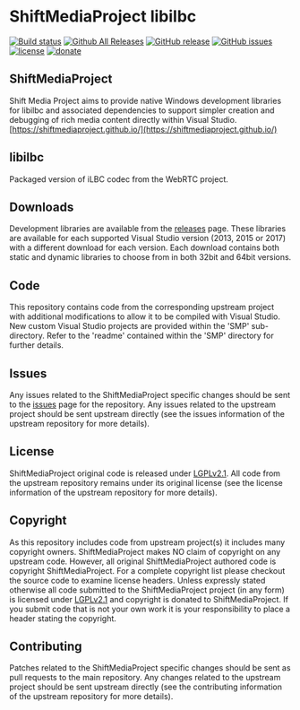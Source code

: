 ShiftMediaProject libilbc
=============
[![Build status](https://ci.appveyor.com/api/projects/status/wlwohd519w8eeq5c?svg=true)](https://ci.appveyor.com/project/Sibras/libilbc)
[![Github All Releases](https://img.shields.io/github/downloads/ShiftMediaProject/libilbc/total.svg)](https://github.com/ShiftMediaProject/libilbc/releases)
[![GitHub release](https://img.shields.io/github/release/ShiftMediaProject/libilbc.svg)](https://github.com/ShiftMediaProject/libilbc/releases/latest)
[![GitHub issues](https://img.shields.io/github/issues/ShiftMediaProject/libilbc.svg)](https://github.com/ShiftMediaProject/libilbc/issues)
[![license](https://img.shields.io/github/license/ShiftMediaProject/libilbc.svg)](https://github.com/ShiftMediaProject/libilbc)
[![donate](https://img.shields.io/badge/donate-link-brightgreen.svg)](https://shiftmediaproject.github.io/8-donate/)
## ShiftMediaProject

Shift Media Project aims to provide native Windows development libraries for libilbc and associated dependencies to support simpler creation and debugging of rich media content directly within Visual Studio. [https://shiftmediaproject.github.io/](https://shiftmediaproject.github.io/)

## libilbc

Packaged version of iLBC codec from the WebRTC project.

## Downloads

Development libraries are available from the [releases](https://github.com/ShiftMediaProject/libilbc/releases) page. These libraries are available for each supported Visual Studio version (2013, 2015 or 2017) with a different download for each version. Each download contains both static and dynamic libraries to choose from in both 32bit and 64bit versions.

## Code

This repository contains code from the corresponding upstream project with additional modifications to allow it to be compiled with Visual Studio. New custom Visual Studio projects are provided within the 'SMP' sub-directory. Refer to the 'readme' contained within the 'SMP' directory for further details.

## Issues

Any issues related to the ShiftMediaProject specific changes should be sent to the [issues](https://github.com/ShiftMediaProject/libilbc/issues) page for the repository. Any issues related to the upstream project should be sent upstream directly (see the issues information of the upstream repository for more details).

## License

ShiftMediaProject original code is released under [LGPLv2.1](https://www.gnu.org/licenses/lgpl-2.1.html). All code from the upstream repository remains under its original license (see the license information of the upstream repository for more details).

## Copyright

As this repository includes code from upstream project(s) it includes many copyright owners. ShiftMediaProject makes NO claim of copyright on any upstream code. However, all original ShiftMediaProject authored code is copyright ShiftMediaProject. For a complete copyright list please checkout the source code to examine license headers. Unless expressly stated otherwise all code submitted to the ShiftMediaProject project (in any form) is licensed under [LGPLv2.1](https://www.gnu.org/licenses/lgpl-2.1.html) and copyright is donated to ShiftMediaProject. If you submit code that is not your own work it is your responsibility to place a header stating the copyright.

## Contributing

Patches related to the ShiftMediaProject specific changes should be sent as pull requests to the main repository. Any changes related to the upstream project should be sent upstream directly (see the contributing information of the upstream repository for more details).